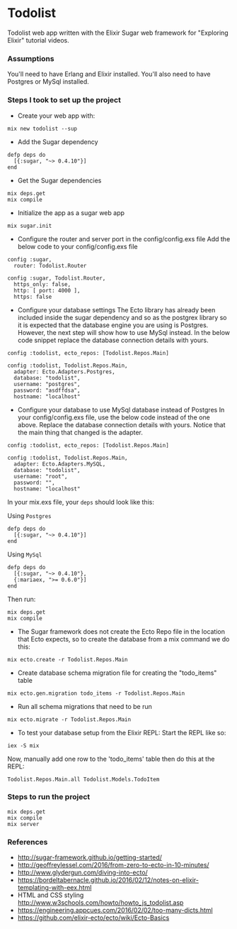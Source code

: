 # Todolist

Todolist web app written with the Elixir Sugar web framework for "Exploring Elixir" tutorial videos.


### Assumptions
You'll need to have Erlang and Elixir installed. You'll also need to have Postgres or MySql installed.


### Steps I took to set up the project
- Create your web app with:
```terminal
mix new todolist --sup
```


- Add the Sugar dependency
```
defp deps do
  [{:sugar, "~> 0.4.10"}]
end
```

- Get the Sugar dependencies
```
mix deps.get
mix compile
```

- Initialize the app as a sugar web app
```terminal
mix sugar.init
```

- Configure the router and server port in the config/config.exs file
Add the below code to your config/config.exs file
```
config :sugar,
  router: Todolist.Router

config :sugar, Todolist.Router,
  https_only: false,
  http: [ port: 4000 ],
  https: false
```

- Configure your database settings
The Ecto library has already been included inside the sugar dependency and so as the postgrex library so it is
expected that the database engine you are using is Postgres. However, the next step will show how to use
MySql instead. In the below code snippet replace the database connection details with yours.
```
config :todolist, ecto_repos: [Todolist.Repos.Main]

config :todolist, Todolist.Repos.Main,
  adapter: Ecto.Adapters.Postgres,
  database: "todolist",
  username: "postgres",
  password: "asdffdsa",
  hostname: "localhost"
```

- Configure your database to use MySql database instead of Postgres
In your config/config.exs file, use the below code instead of the one above. Replace the database connection details with yours.
Notice that the main thing that changed is the adapter.
```
config :todolist, ecto_repos: [Todolist.Repos.Main]

config :todolist, Todolist.Repos.Main,
  adapter: Ecto.Adapters.MySQL,
  database: "todolist",
  username: "root",
  password: "",
  hostname: "localhost"
```

In your mix.exs file, your ```deps``` should look like this:

Using ```Postgres```
```
defp deps do
  [{:sugar, "~> 0.4.10"}]
end
```

Using ```MySql```
```
defp deps do
  [{:sugar, "~> 0.4.10"},
  {:mariaex, ">= 0.6.0"}]
end
```

Then run:
```
mix deps.get
mix compile
```

- The Sugar framework does not create the Ecto Repo file in the location that Ecto expects,
  so to create the database from a mix command we do this:
```terminal
mix ecto.create -r Todolist.Repos.Main
```

- Create database schema migration file for creating the "todo_items" table
```terminal
mix ecto.gen.migration todo_items -r Todolist.Repos.Main
```

- Run all schema migrations that need to be run
```
mix ecto.migrate -r Todolist.Repos.Main
```

- To test your database setup from the Elixir REPL:
Start the REPL like so:
```terminal
iex -S mix
```

Now, manually add one row to the 'todo_items' table then do this at the REPL:
```terminal
Todolist.Repos.Main.all Todolist.Models.TodoItem
```


### Steps to run the project

```
mix deps.get
mix compile
mix server
```


### References
- http://sugar-framework.github.io/getting-started/
- http://geoffreylessel.com/2016/from-zero-to-ecto-in-10-minutes/
- http://www.glydergun.com/diving-into-ecto/
- https://bordeltabernacle.github.io/2016/02/12/notes-on-elixir-templating-with-eex.html
- HTML and CSS styling
  http://www.w3schools.com/howto/howto_js_todolist.asp
- https://engineering.appcues.com/2016/02/02/too-many-dicts.html
- https://github.com/elixir-ecto/ecto/wiki/Ecto-Basics
